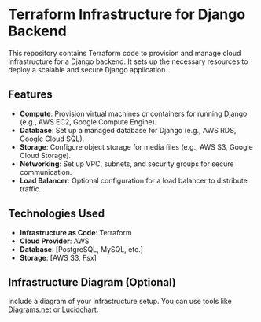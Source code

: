 # Terraform Infrastructure for Django Backend

This repository contains Terraform code to provision and manage cloud infrastructure for a Django backend. It sets up the necessary resources to deploy a scalable and secure Django application.

## Features
- **Compute**: Provision virtual machines or containers for running Django (e.g., AWS EC2, Google Compute Engine).
- **Database**: Set up a managed database for Django (e.g., AWS RDS, Google Cloud SQL).
- **Storage**: Configure object storage for media files (e.g., AWS S3, Google Cloud Storage).
- **Networking**: Set up VPC, subnets, and security groups for secure communication.
- **Load Balancer**: Optional configuration for a load balancer to distribute traffic.

## Technologies Used
- **Infrastructure as Code**: Terraform
- **Cloud Provider**: AWS
- **Database**: [PostgreSQL, MySQL, etc.]
- **Storage**: [AWS S3, Fsx]

## Infrastructure Diagram (Optional)
Include a diagram of your infrastructure setup. You can use tools like [Diagrams.net](https://www.diagrams.net/) or [Lucidchart](https://www.lucidchart.com/).